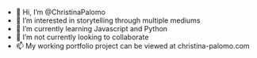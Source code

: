 - 👋 Hi, I’m @ChristinaPalomo
- 👀 I’m interested in storytelling through multiple mediums
- 🌱 I’m currently learning Javascript and Python
- 💞️ I’m not currently looking to collaborate
- 📫 My working portfolio project can be viewed at christina-palomo.com

<!---
ChristinaPalomo/ChristinaPalomo is a ✨ special ✨ repository because its `README.md` (this file) appears on your GitHub profile.
You can click the Preview link to take a look at your changes.
--->
